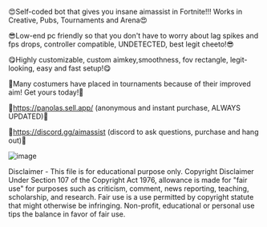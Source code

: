 😍Self-coded bot that gives you insane aimassist in Fortnite!!!   Works in Creative, Pubs, Tournaments and Arena😍

😎Low-end pc friendly so that you don't have to worry about lag spikes and fps drops, controller compatible, UNDETECTED, best legit cheeto!😎

😋Highly customizable, custom aimkey,smoothness, fov rectangle, legit-looking, easy and fast setup!😋

🥳Many costumers have placed in tournaments because of their improved aim! Get yours today!🥳

💜https://panolas.sell.app/ (anonymous and instant purchase, ALWAYS UPDATED)💜

💜https://discord.gg/aimassist (discord to ask questions, purchase and hang out)💜

![image](https://user-images.githubusercontent.com/105129035/205740426-94d37977-e5b9-4cdb-a5d1-18ab1397935f.png)

Disclaimer - This file is for educational purpose only. Copyright Disclaimer Under Section 107 of the Copyright Act 1976, allowance is made for "fair use" for purposes such as criticism, comment, news reporting, teaching, scholarship, and research. Fair use is a use permitted by copyright statute that might otherwise be infringing. Non-profit, educational or personal use tips the balance in favor of fair use.



